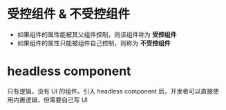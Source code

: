 # 受控组件 & 不受控组件

-   如果组件的属性能被其父组件控制，则该组件称为 **受控组件**
-   如果组件的属性只能被组件自己控制，则称为 **不受控组件**

# headless component

只有逻辑，没有 UI 的组件。引入 headless component 后，开发者可以直接使用内置逻辑，但需要自己写 UI
